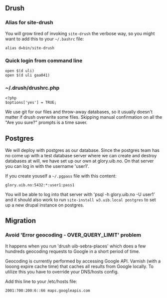 
## Drush

### Alias for site-drush

You will grow tired of invoking `site-drush` the verbose way, so you might want to add this to your `~/.bashrc` file:

    alias d=bin/site-drush


### Quick login from command line

    open $(d uli)
    open $(d uli gaa041)


### ~/.drush/drushrc.php

    <?php
    $options['yes'] = TRUE;

We use git for our files and throw-away databases, so it usually doesn't matter if drush overwrite
some files.  Skipping manual confirmation on all the "Are you sure?" prompts is a time saver.

## Postgres

We will deploy with postgres as our database.  Since the postgres team has no come up
with a test database server where we can create and destroy databases at will, we have
set up our own at glory.uib.no.  On that server you can log in with the username 'user1'.

If you create youself a `~/.pgpass` file with this content:

    glory.uib.no:5432:*:user1:pass1

You will be able to log into that server with 'psql -h glory.uib.no -U user1' and it should
also work to run `site-install w3.uib.local postgres` to set up a new drupal instance on postgres.


## Migration

### Avoid 'Error geocoding - OVER\_QUERY\_LIMIT' problem

It happens when you run 'drush uib-sebra-places' which does a few hundreds geocoding requests to Google in a short period of time.

Geocoding is currently performed by accessing Google API. Varnish (with a looong expire cache time) that caches all results from Google locally. To utilize this you have to override your DNS/hosts config.

Add this line to your /etc/hosts file:
    
    2001:700:200:6::66 maps.googleapis.com

